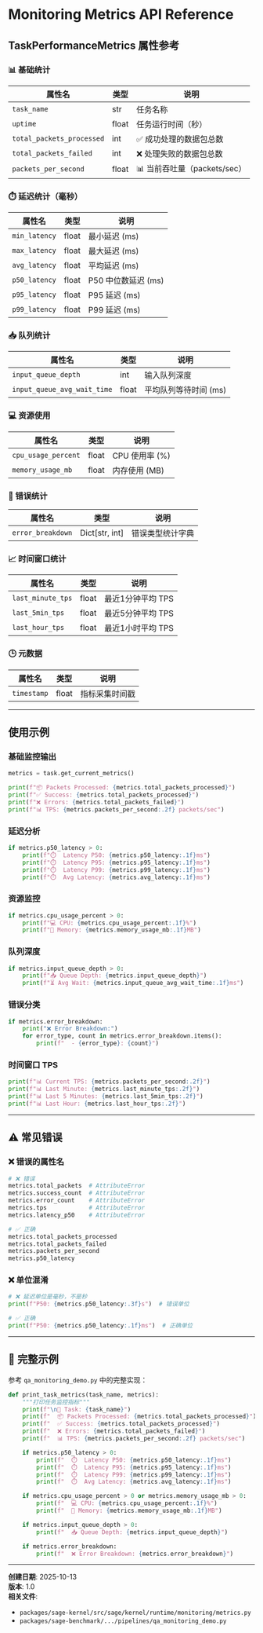 # Monitoring Metrics API Reference

## TaskPerformanceMetrics 属性参考

### 📊 基础统计

| 属性名 | 类型 | 说明 |
|--------|------|------|
| `task_name` | str | 任务名称 |
| `uptime` | float | 任务运行时间（秒） |
| `total_packets_processed` | int | ✅ 成功处理的数据包总数 |
| `total_packets_failed` | int | ❌ 处理失败的数据包总数 |
| `packets_per_second` | float | 📊 当前吞吐量（packets/sec） |

### ⏱️ 延迟统计（毫秒）

| 属性名 | 类型 | 说明 |
|--------|------|------|
| `min_latency` | float | 最小延迟 (ms) |
| `max_latency` | float | 最大延迟 (ms) |
| `avg_latency` | float | 平均延迟 (ms) |
| `p50_latency` | float | P50 中位数延迟 (ms) |
| `p95_latency` | float | P95 延迟 (ms) |
| `p99_latency` | float | P99 延迟 (ms) |

### 📥 队列统计

| 属性名 | 类型 | 说明 |
|--------|------|------|
| `input_queue_depth` | int | 输入队列深度 |
| `input_queue_avg_wait_time` | float | 平均队列等待时间 (ms) |

### 💻 资源使用

| 属性名 | 类型 | 说明 |
|--------|------|------|
| `cpu_usage_percent` | float | CPU 使用率 (%) |
| `memory_usage_mb` | float | 内存使用 (MB) |

### 🚨 错误统计

| 属性名 | 类型 | 说明 |
|--------|------|------|
| `error_breakdown` | Dict[str, int] | 错误类型统计字典 |

### 📈 时间窗口统计

| 属性名 | 类型 | 说明 |
|--------|------|------|
| `last_minute_tps` | float | 最近1分钟平均 TPS |
| `last_5min_tps` | float | 最近5分钟平均 TPS |
| `last_hour_tps` | float | 最近1小时平均 TPS |

### 🕒 元数据

| 属性名 | 类型 | 说明 |
|--------|------|------|
| `timestamp` | float | 指标采集时间戳 |

---

## 使用示例

### 基础监控输出

```python
metrics = task.get_current_metrics()

print(f"📦 Packets Processed: {metrics.total_packets_processed}")
print(f"✅ Success: {metrics.total_packets_processed}")
print(f"❌ Errors: {metrics.total_packets_failed}")
print(f"📊 TPS: {metrics.packets_per_second:.2f} packets/sec")
```

### 延迟分析

```python
if metrics.p50_latency > 0:
    print(f"⏱️  Latency P50: {metrics.p50_latency:.1f}ms")
    print(f"⏱️  Latency P95: {metrics.p95_latency:.1f}ms")
    print(f"⏱️  Latency P99: {metrics.p99_latency:.1f}ms")
    print(f"⏱️  Avg Latency: {metrics.avg_latency:.1f}ms")
```

### 资源监控

```python
if metrics.cpu_usage_percent > 0:
    print(f"💻 CPU: {metrics.cpu_usage_percent:.1f}%")
    print(f"🧠 Memory: {metrics.memory_usage_mb:.1f}MB")
```

### 队列深度

```python
if metrics.input_queue_depth > 0:
    print(f"📥 Queue Depth: {metrics.input_queue_depth}")
    print(f"⏳ Avg Wait: {metrics.input_queue_avg_wait_time:.1f}ms")
```

### 错误分类

```python
if metrics.error_breakdown:
    print("❌ Error Breakdown:")
    for error_type, count in metrics.error_breakdown.items():
        print(f"  - {error_type}: {count}")
```

### 时间窗口 TPS

```python
print(f"📊 Current TPS: {metrics.packets_per_second:.2f}")
print(f"📊 Last Minute: {metrics.last_minute_tps:.2f}")
print(f"📊 Last 5 Minutes: {metrics.last_5min_tps:.2f}")
print(f"📊 Last Hour: {metrics.last_hour_tps:.2f}")
```

---

## ⚠️ 常见错误

### ❌ 错误的属性名

```python
# ❌ 错误
metrics.total_packets  # AttributeError
metrics.success_count  # AttributeError
metrics.error_count    # AttributeError
metrics.tps            # AttributeError
metrics.latency_p50    # AttributeError

# ✅ 正确
metrics.total_packets_processed
metrics.total_packets_failed
metrics.packets_per_second
metrics.p50_latency
```

### ❌ 单位混淆

```python
# ❌ 延迟单位是毫秒，不是秒
print(f"P50: {metrics.p50_latency:.3f}s")  # 错误单位

# ✅ 正确
print(f"P50: {metrics.p50_latency:.1f}ms")  # 正确单位
```

---

## 📝 完整示例

参考 `qa_monitoring_demo.py` 中的完整实现：

```python
def print_task_metrics(task_name, metrics):
    """打印任务监控指标"""
    print(f"\n🔧 Task: {task_name}")
    print(f"  📦 Packets Processed: {metrics.total_packets_processed}")
    print(f"  ✅ Success: {metrics.total_packets_processed}")
    print(f"  ❌ Errors: {metrics.total_packets_failed}")
    print(f"  📊 TPS: {metrics.packets_per_second:.2f} packets/sec")

    if metrics.p50_latency > 0:
        print(f"  ⏱️  Latency P50: {metrics.p50_latency:.1f}ms")
        print(f"  ⏱️  Latency P95: {metrics.p95_latency:.1f}ms")
        print(f"  ⏱️  Latency P99: {metrics.p99_latency:.1f}ms")
        print(f"  ⏱️  Avg Latency: {metrics.avg_latency:.1f}ms")

    if metrics.cpu_usage_percent > 0 or metrics.memory_usage_mb > 0:
        print(f"  💻 CPU: {metrics.cpu_usage_percent:.1f}%")
        print(f"  🧠 Memory: {metrics.memory_usage_mb:.1f}MB")

    if metrics.input_queue_depth > 0:
        print(f"  📥 Queue Depth: {metrics.input_queue_depth}")

    if metrics.error_breakdown:
        print(f"  ❌ Error Breakdown: {metrics.error_breakdown}")
```

---

**创建日期**: 2025-10-13  
**版本**: 1.0  
**相关文件**:
- `packages/sage-kernel/src/sage/kernel/runtime/monitoring/metrics.py`
- `packages/sage-benchmark/.../pipelines/qa_monitoring_demo.py`
